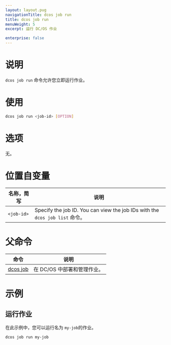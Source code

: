 ```yaml
---
layout: layout.pug
navigationTitle: dcos job run
title: dcos job run
menuWeight: 5
excerpt: 运行 DC/OS 作业

enterprise: false
---
```




# 说明
`dcos job run` 命令允许您立即运行作业。

# 使用

```bash
dcos job run <job-id> [OPTION]
```

# 选项

无。

# 位置自变量

| 名称，简写 | 说明 |
|---------|-------------|
| `<job-id>`   |   Specify the job ID. You can view the job IDs with the `dcos job list` 命令。|

# 父命令

| 命令 | 说明 |
|---------|-------------|
|  [dcos job](/zh/1.11/cli/command-reference/dcos-job/)  | 在 DC/OS 中部署和管理作业。|

# 示例

## 运行作业

在此示例中，您可以运行名为 `my-job`的作业。

```bash
dcos job run my-job
```

